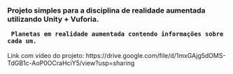 <html>
  <h3>
      Projeto simples para a disciplina de realidade aumentada utilizando Unity + Vuforia.
     
     Planetas em realidade aumentada contendo informações sobre cada um.
  
  </h3>

  <p>
    Link com vídeo do projeto: https://drive.google.com/file/d/1mxGAjg5dOMS-TdGB1c-AoP0OCraHciY5/view?usp=sharing
  </p>


</html>
